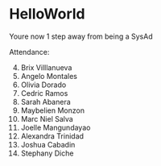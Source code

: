# HelloWorld

Youre now 1 step away from being a SysAd

Attendance:

4. Brix Villlanueva
5. Angelo Montales
6. Olivia Dorado
7. Cedric Ramos
8. Sarah Abanera
9. Maybelien Monzon
9. Marc Niel Salva
10. Joelle Mangundayao
11. Alexandra Trinidad
12. Joshua Cabadin
13. Stephany Diche

